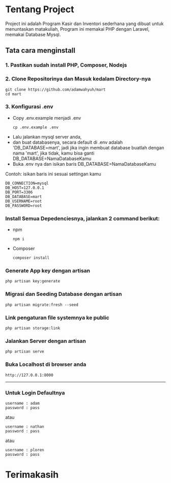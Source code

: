 # Tentang Project
Project ini adalah Program Kasir dan Inventori sederhana yang dibuat untuk menuntaskan matakuliah, Program ini memakai PHP dengan Laravel, memakai Database Mysql.

## Tata cara menginstall
### 1. Pastikan sudah install PHP, Composer, Nodejs
### 2. Clone Repositorinya dan Masuk kedalam Directory-nya
```
git clone https://github.com/adamwahyuh/mart
cd mart
```
### 3. Konfigurasi .env
- Copy .env.example menjadi .env
  ```
  cp .env.example .env
  ```
- Lalu jalankan mysql server anda,
- dan buat databasenya, secara default di .env adalah 'DB_DATABASE=mart', jadi jika ingin membuat database buatlah dengan nama 'mart', jika tidak, kamu bisa ganti DB_DATABASE=NamaDatabaseKamu
- Buka .env nya dan isikan baris DB_DATABASE=NamaDatabaseKamu

Contoh: isikan baris ini sesuai settingan kamu
```
DB_CONNECTION=mysql
DB_HOST=127.0.0.1
DB_PORT=3306
DB_DATABASE=mart
DB_USERNAME=root
DB_PASSWORD=root
```
### Install Semua Depedenciesnya, jalankan 2 command berikut:
- npm
  ```
  npm i
  ```
- Composer
  ```
  composer install
  ```
### Generate App key dengan artisan
```
php artisan key:generate
```
### Migrasi dan Seeding Database dengan artisan
```
php artisan migrate:fresh --seed
```
### Link pengaturan file systemnya ke public
```
php artisan storage:link
```
### Jalankan Server dengan artisan
```
php artisan serve
```
### Buka Localhost di browser anda
```
http://127.0.0.1:8000
```
---
### Untuk Login Defaultnya
```
username : adam
password : pass
```
atau
```
username : nathan
password : pass
```
atau
```
username : ploren
password : pass
```
# Terimakasih
